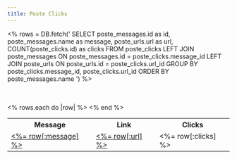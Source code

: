 ```yaml
---
title: Poste Clicks
---
```


<%
  rows = DB.fetch('
SELECT
  poste_messages.id as id,
  poste_messages.name as message,
  poste_urls.url as url,
  COUNT(poste_clicks.id) as clicks
FROM poste_clicks
LEFT JOIN poste_messages ON poste_messages.id = poste_clicks.message_id
LEFT JOIN poste_urls ON poste_urls.id = poste_clicks.url_id
GROUP BY poste_clicks.message_id, poste_clicks.url_id
ORDER BY poste_messages.name
')
%>

<br/>
<br/>

<table>
  <tr>
    <th>Message</th>
    <th>Link</th>
    <th>Clicks</th>
  </tr>
  <% rows.each do |row| %>
    <tr>
      <td><a href="#<%= row[:message] %>"><%= row[:message] %></a><a name="<%= row[:message] %>"/></td>
      <td><a href='<%= row[:url] %>'><%= row[:url] %></a></td>
      <td><%= row[:clicks] %></td>
    </tr>
  <% end %>
</table>
